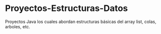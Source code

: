 # Proyectos-Estructuras-Datos
Proyectos Java los cuales abordan estructuras básicas del array list, colas, arboles, etc.
